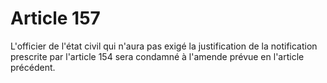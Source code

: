 # Article 157

L'officier de l'état civil qui n'aura pas exigé la justification de la notification prescrite par l'article 154 sera condamné à l'amende prévue en l'article précédent.

